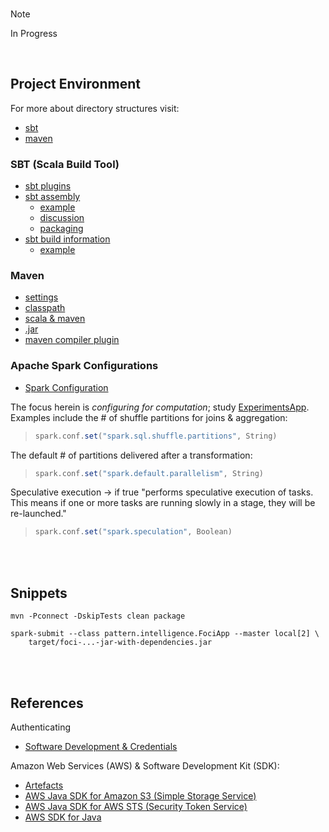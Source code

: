 <br>

> [!NOTE]
> In Progress

<br>

## Project Environment

For more about directory structures visit:
  * [sbt](https://www.scala-sbt.org/1.x/docs/Directories.html)
  * [maven](https://maven.apache.org/guides/introduction/introduction-to-the-standard-directory-layout.html)


### SBT (Scala Build Tool)

* [sbt plugins](https://www.scala-sbt.org/1.x/docs/Community-Plugins.html)
* [sbt assembly](https://github.com/sbt/sbt-assembly)
  * [example](https://www.baeldung.com/scala/sbt-fat-jar)
  * [discussion](https://alvinalexander.com/scala/sbt-how-build-single-executable-jar-file-assembly/)
  * [packaging](https://www.baeldung.com/scala/package-app)
* [sbt build information](https://github.com/sbt/sbt-buildinfo#latest-stable)
  * [example](https://www.baeldung.com/scala/sbt-generate-build-info)


### Maven

* [settings](https://maven.apache.org/settings.html)
* [classpath](https://maven.apache.org/shared-archives/maven-archiver-2.5/examples/classpath.html)
* [scala & maven](https://docs.scala-lang.org/tutorials/scala-with-maven.html)
* [.jar](https://docs.scala-lang.org/tutorials/scala-with-maven.html#creating-a-jar)
* [maven compiler plugin](https://maven.apache.org/plugins/maven-compiler-plugin/usage.html)


### Apache Spark Configurations

* [Spark Configuration](https://spark.apache.org/docs/latest/configuration.html)

The focus herein is _configuring for computation_; study [ExperimentsApp](src/main/scala/ExperimentsApp.scala).  Examples 
include the # of shuffle partitions for joins & aggregation:

> ```scala
> spark.conf.set("spark.sql.shuffle.partitions", String)
> ```

The default # of partitions delivered after a transformation:

> ```scala
> spark.conf.set("spark.default.parallelism", String)
> ```

Speculative execution $\rightarrow$ if true "performs speculative execution of tasks. This means if one or more tasks are
running slowly in a stage, they will be re-launched."

> ```scala
> spark.conf.set("spark.speculation", Boolean)
> ```


<br>
<br>


## Snippets

```shell
mvn -Pconnect -DskipTests clean package
```

```shell
spark-submit --class pattern.intelligence.FociApp --master local[2] \
	target/foci-...-jar-with-dependencies.jar 
```


<br>
<br>



## References

Authenticating
* [Software Development & Credentials](https://docs.aws.amazon.com/sdk-for-java/v1/developer-guide/credentials.html)

Amazon Web Services (AWS) & Software Development Kit (SDK):
* [Artefacts](https://mvnrepository.com/artifact/com.amazonaws)
* [AWS Java SDK for Amazon S3 (Simple Storage Service)](https://mvnrepository.com/artifact/com.amazonaws/aws-java-sdk-s3)
* [AWS Java SDK for AWS STS (Security Token Service)](https://mvnrepository.com/artifact/com.amazonaws/aws-java-sdk-sts)
* [AWS SDK for Java](https://mvnrepository.com/artifact/com.amazonaws/aws-java-sdk)

<br>
<br>

<br>
<br>

<br>
<br>

<br>
<br>

